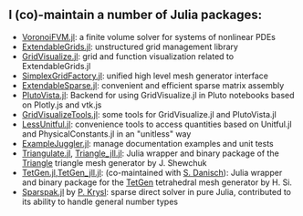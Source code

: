 ## I  (co)-maintain  a number of Julia packages:
- [VoronoiFVM.jl](https://github.com/j-fu/VoronoiFVM.jl): a finite volume solver for systems of nonlinear PDEs
- [ExtendableGrids.jl](https://github.com/j-fu/ExtendableGrids.jl): unstructured grid management library
- [GridVisualize.jl](https://github.com/j-fu/GridVisualize.jl): grid and function visualization related to ExtendableGrids.jl
- [SimplexGridFactory.jl](https://github.com/j-fu/SimplexGridFactory.jl): unified high level  mesh generator interface
- [ExtendableSparse.jl](https://github.com/j-fu/ExtendableSparse.jl): convenient and efficient sparse matrix assembly
- [PlutoVista.jl](https://github.com/j-fu/PlutoVista.jl): Backend for using GridVisualize.jl in Pluto notebooks based on Plotly.js and vtk.js
- [GridVisualizeTools.jl](https://github.com/j-fu/GridVisualizeTools.jl): some tools for GridVisualize.jl and PlutoVista.jl
- [LessUnitful.jl](https://github.com/j-fu/LessUnitful.jl): convenience tools to access quantities based on Unitful.jl and PhysicalConstants.jl in an "unitless" way
- [ExampleJuggler.jl](https://github.com/j-fu/ExampleJuggler.jl): manage documentation examples and unit tests
- [Triangulate.jl](https://github.com/JuliaGeometry/Triangulate.jl),  [Triangle_jll.jl](https://github.com/JuliaBinaryWrappers/Trianglee_jll.jl):  Julia wrapper and binary package of the [Triangle](https://www.cs.cmu.edu/~quake/triangle.html) triangle mesh generator by J. Shewchuk
- [TetGen.jl](https://github.com/JuliaGeometry/TetGen.jl),[TetGen_jll.jl](https://github.com/JuliaBinaryWrappers/TetGen_jll.jl): (co-maintained with [S. Danisch](https://github.com/SimonDanisch)):   Julia wrapper and binary package for the [TetGen](http://www.tetgen.org) tetrahedral mesh generator by H. Si.
- [Sparspak.jl](https://github.com/PetrKryslUCSD/Sparspak.jl) by [P. Krysl](https://github.com/PetrKryslUCSD): sparse direct solver in pure Julia, contributed to its ability to handle general number types



<!--
**j-fu/j-fu** is a ✨ _special_ ✨ repository because its `README.md` (this file) appears on your GitHub profile.

Here are some ideas to get you started:

- 🔭 I’m currently working on ...
- 🌱 I’m currently learning ...
- 👯 I’m looking to collaborate on ...
- 🤔 I’m looking for help with ...
- 💬 Ask me about ...
- 📫 How to reach me: ...
- 😄 Pronouns: ...
- ⚡ Fun fact: ...
-->
